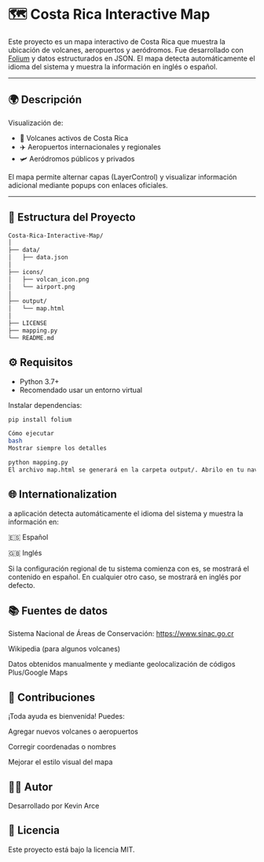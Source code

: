 # 🗺️ Costa Rica Interactive Map

Este proyecto es un mapa interactivo de Costa Rica que muestra la ubicación de volcanes, aeropuertos y aeródromos. Fue desarrollado con [Folium](https://python-visualization.github.io/folium/) y datos estructurados en JSON. El mapa detecta automáticamente el idioma del sistema y muestra la información en inglés o español.

---

## 🌍 Descripción

Visualización de:
- 🌋 Volcanes activos de Costa Rica
- ✈️ Aeropuertos internacionales y regionales
- 🛩️ Aeródromos públicos y privados

El mapa permite alternar capas (LayerControl) y visualizar información adicional mediante popups con enlaces oficiales.

---

## 📁 Estructura del Proyecto
```bash
Costa-Rica-Interactive-Map/
│
├── data/
│   ├── data.json                
│
├── icons/
│   ├── volcan_icon.png      
│   └── airport.png           
│
├── output/
│   └── map.html              
│
├── LICENSE
├── mapping.py              
└── README.md  
```
## ⚙️ Requisitos

- Python 3.7+
- Recomendado usar un entorno virtual

Instalar dependencias:

```bash
pip install folium

Cómo ejecutar
bash
Mostrar siempre los detalles

python mapping.py
El archivo map.html se generará en la carpeta output/. Abrilo en tu navegador para visualizar el mapa interactivo.
```

## 🌐 Internationalization
a aplicación detecta automáticamente el idioma del sistema y muestra la información en:

🇪🇸 Español

🇬🇧 Inglés

Si la configuración regional de tu sistema comienza con es, se mostrará el contenido en español. En cualquier otro caso, se mostrará en inglés por defecto.

## 📚 Fuentes de datos
Sistema Nacional de Áreas de Conservación: https://www.sinac.go.cr

Wikipedia (para algunos volcanes)

Datos obtenidos manualmente y mediante geolocalización de códigos Plus/Google Maps

## 🤝 Contribuciones
¡Toda ayuda es bienvenida! Puedes:

Agregar nuevos volcanes o aeropuertos

Corregir coordenadas o nombres

Mejorar el estilo visual del mapa

## 🧑‍💻 Autor
Desarrollado por Kevin Arce

## 📄 Licencia
Este proyecto está bajo la licencia MIT.









